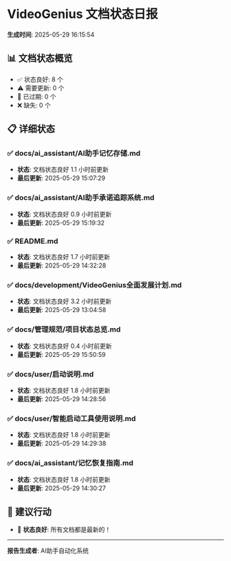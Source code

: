 # VideoGenius 文档状态日报

**生成时间**: 2025-05-29 16:15:54

## 📊 文档状态概览

- ✅ 状态良好: 8 个
- ⚠️ 需要更新: 0 个  
- 🔴 已过期: 0 个
- ❌ 缺失: 0 个

## 📋 详细状态

### ✅ docs/ai_assistant/AI助手记忆存储.md
- **状态**: 文档状态良好 1.1 小时前更新
- **最后更新**: 2025-05-29 15:07:29

### ✅ docs/ai_assistant/AI助手承诺追踪系统.md
- **状态**: 文档状态良好 0.9 小时前更新
- **最后更新**: 2025-05-29 15:19:32

### ✅ README.md
- **状态**: 文档状态良好 1.7 小时前更新
- **最后更新**: 2025-05-29 14:32:28

### ✅ docs/development/VideoGenius全面发展计划.md
- **状态**: 文档状态良好 3.2 小时前更新
- **最后更新**: 2025-05-29 13:04:58

### ✅ docs/管理规范/项目状态总览.md
- **状态**: 文档状态良好 0.4 小时前更新
- **最后更新**: 2025-05-29 15:50:59

### ✅ docs/user/启动说明.md
- **状态**: 文档状态良好 1.8 小时前更新
- **最后更新**: 2025-05-29 14:28:56

### ✅ docs/user/智能启动工具使用说明.md
- **状态**: 文档状态良好 1.8 小时前更新
- **最后更新**: 2025-05-29 14:29:38

### ✅ docs/ai_assistant/记忆恢复指南.md
- **状态**: 文档状态良好 1.8 小时前更新
- **最后更新**: 2025-05-29 14:30:27

## 🎯 建议行动

- 🎉 **状态良好**: 所有文档都是最新的！

---
**报告生成者**: AI助手自动化系统
